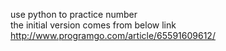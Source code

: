 use python to practice number<br>
the initial version comes from below link<br>
http://www.programgo.com/article/65591609612/ 
